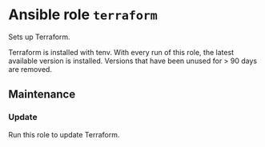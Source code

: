 # Ansible role `terraform`

Sets up Terraform.

Terraform is installed with tenv. With every run of this role, the latest
available version is installed. Versions that have been unused for > 90 days
are removed.

## Maintenance

### Update

Run this role to update Terraform.
